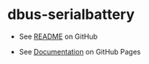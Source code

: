 # dbus-serialbattery

* See [README](https://github.com/mr-manuel/venus-os_dbus-serialbattery/blob/master/README.md) on GitHub

* See [Documentation](https://mr-manuel.github.io/venus-os_dbus-serialbattery/) on GitHub Pages
